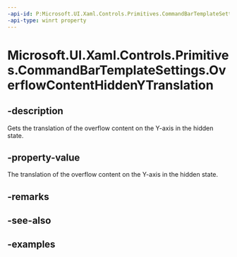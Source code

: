 ```yaml
---
-api-id: P:Microsoft.UI.Xaml.Controls.Primitives.CommandBarTemplateSettings.OverflowContentHiddenYTranslation
-api-type: winrt property
---
```


<!-- Property syntax.
public double OverflowContentHiddenYTranslation { get; }
-->

# Microsoft.UI.Xaml.Controls.Primitives.CommandBarTemplateSettings.OverflowContentHiddenYTranslation

## -description

Gets the translation of the overflow content on the Y-axis in the hidden state.

## -property-value

The translation of the overflow content on the Y-axis in the hidden state.

## -remarks

## -see-also

## -examples

